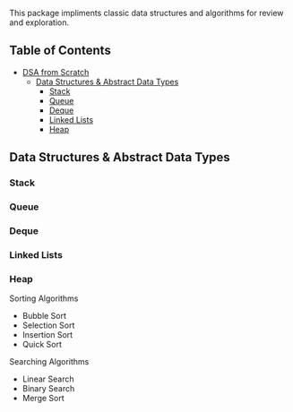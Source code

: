 This package impliments classic data structures and algorithms for review and exploration.

## Table of Contents
- [DSA from Scratch](#dsa-from-scratch)
  * [Data Structures & Abstract Data Types](#Data-Structures-&-Abstract-Data-Types)
    + [Stack](#stacks)
    + [Queue](#Queue)
    + [Deque](#Deque)
    + [Linked Lists](#Linked-Lists)
    + [Heap](#Heap)



## Data Structures & Abstract Data Types
### Stack
### Queue
### Deque
### Linked Lists
### Heap

Sorting Algorithms
* Bubble Sort
* Selection Sort
* Insertion Sort
* Quick Sort

Searching Algorithms
* Linear Search
* Binary Search
* Merge Sort
